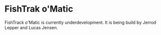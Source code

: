 # FishTrak o'Matic
FishTrack o'Matic is currently underdevelopment. It is being build by Jerrod Lepper and Lucas Jensen.